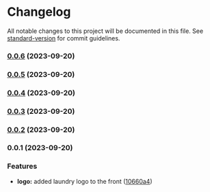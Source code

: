 # Changelog

All notable changes to this project will be documented in this file. See [standard-version](https://github.com/conventional-changelog/standard-version) for commit guidelines.

### [0.0.6](https://github.com/EwertonPSA/Ger-ncia-Lavanderia/compare/v0.0.5...v0.0.6) (2023-09-20)

### [0.0.5](https://github.com/EwertonPSA/Ger-ncia-Lavanderia/compare/v0.0.4...v0.0.5) (2023-09-20)

### [0.0.4](https://github.com/EwertonPSA/Ger-ncia-Lavanderia/compare/v0.0.3...v0.0.4) (2023-09-20)

### [0.0.3](https://github.com/EwertonPSA/Ger-ncia-Lavanderia/compare/v0.0.2...v0.0.3) (2023-09-20)

### [0.0.2](https://github.com/EwertonPSA/Ger-ncia-Lavanderia/compare/v0.0.1...v0.0.2) (2023-09-20)

### 0.0.1 (2023-09-20)


### Features

* **logo:** added laundry logo to the front ([10660a4](https://github.com/EwertonPSA/Ger-ncia-Lavanderia/commit/10660a4fda6aec927cf8f45cf675854d4d1b6279))
